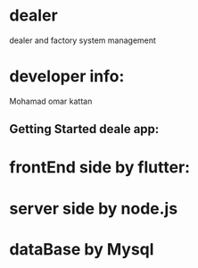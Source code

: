 # dealer

dealer and factory system management

# developer info:
Mohamad omar kattan 

## Getting Started deale app: 

 # frontEnd side by flutter:
  

 # server side by node.js

 # dataBase by Mysql
